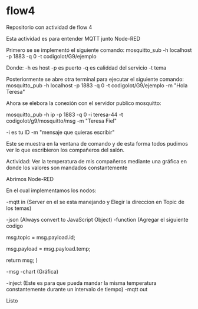# flow4
Repositorio con actividad de flow 4

Esta actividad es para entender MQTT junto Node-RED

Primero se se implementó el siguiente comando: mosquitto_sub -h localhost -p 1883 -q 0 -t codigoIot/G9/ejemplo

Donde: -h es host -p es puerto -q es caliddad del servicio -t tema

Posteriormente se abre otra terminal para ejecutar el siguiente comando: mosquitto_pub -h localhost -p 1883 -q 0 -t codigoIot/G9/ejemplo -m "Hola Teresa"

Ahora se elebora la conexión con el servidor publico mosquitto:

mosquitto_pub -h ip -p 1883 -q 0 -i teresa-44 -t codigoIot/g9/mosquitto/msg -m "Teresa Fiel"

-i es tu ID -m "mensaje que quieras escribir"

Este se muestra en la ventana de comando y de esta forma todos pudimos ver lo que escribieron los compañeros del salón.

Actividad: Ver la temperatura de mis compañeros mediante una gráfica en donde los valores son mandados constantemente

Abrimos Node-RED

En el cual implementamos los nodos:

-mqtt in (Server en el se esta manejando y Elegir la direccion en Topic de los temas)

-json (Always convert to JavaScript Object) -function (Agregar el siguiente codigo

msg.topic = msg.payload.id;

msg.payload = msg.payload.temp;

return msg; )

-msg -chart (Gráfica)

-inject (Este es para que pueda mandar la misma temperatura constantemente durante un intervalo de tiempo) -mqtt out

Listo
